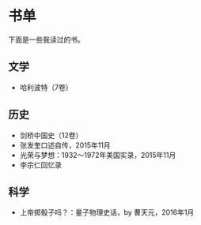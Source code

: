 # 书单

下面是一些我读过的书。

## 文学

- 哈利波特（7卷）

## 历史

- 剑桥中国史（12卷）
- 张发奎口述自传，2015年11月
- 光荣与梦想：1932～1972年美国实录，2015年11月
- 李宗仁回忆录

## 科学

- 上帝掷骰子吗？：量子物理史话，by 曹天元，2016年1月
